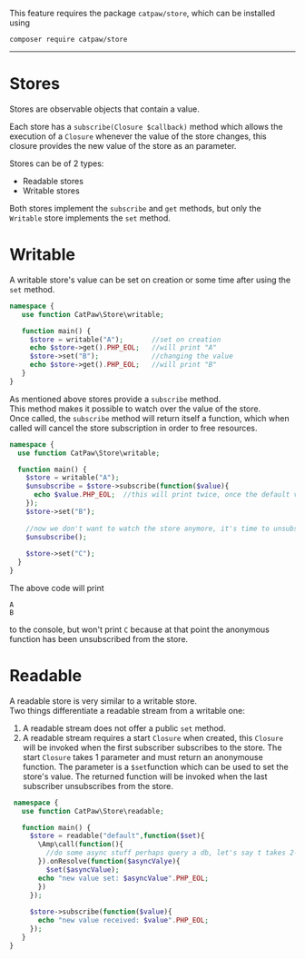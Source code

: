 This feature requires the package `catpaw/store`, which can be installed using<br/>
```
composer require catpaw/store
```
<hr/>

# Stores

Stores are observable objects that contain a value.

Each store has a `subscribe(Closure $callback)` method which allows the execution of a `Closure` whenever the value of the store changes, this closure provides the new value of the store as an parameter.

Stores can be of 2 types:

- Readable stores
- Writable stores


Both stores implement the `subscribe` and `get` methods, but only the `Writable` store implements the `set` method.

# Writable

A writable store's value can be set on creation or some time after using the `set` method.

 ```php
 namespace {
	use function CatPaw\Store\writable;

    function main() {
      $store = writable("A");       //set on creation
      echo $store->get().PHP_EOL;   //will print "A"
      $store->set("B");             //changing the value
      echo $store->get().PHP_EOL;   //will print "B"
    }
}
 ```
 
 As mentioned above stores provide a `subscribe` method.<br/>
 This method makes it possible to watch over the value of the store.<br/>
 Once called, the `subscribe` method will return itself a function, which when called will cancel the store subscription in order to free resources.
 
  ```php
 namespace {
	use function CatPaw\Store\writable;

    function main() {
      $store = writable("A");
      $unsubscribe = $store->subscribe(function($value){
        echo $value.PHP_EOL;  //this will print twice, once the default value "A", then "B" when it changes.
      });
      $store->set("B");
      
      //now we don't want to watch the store anymore, it's time to unsubscribe from it.
      $unsubscribe();
      
      $store->set("C");
    }
}
 ```
 The above code will print 
 ```
 A
 B
 ```
 to the console, but won't print `C` because at that point the anonymous function has been unsubscribed from the store.
 
# Readable

A readable store is very similar to a writable store.<br/>
Two things differentiate a readable stream from a writable one:

1. A readable stream does not offer a public `set` method.
2. A readable stream requires a start `Closure` when created, this `Closure` will be invoked when the first subscriber subscribes to the store.
   The start `Closure` takes 1 parameter and must return an anonymouse function.
   The parameter is a `$set`function which can be used to set the store's value.
   The returned function will be invoked when the last subscriber unsubscribes from the store.

 ```php
  namespace {
	use function CatPaw\Store\readable;

    function main() {
      $store = readable("default",function($set){
        \Amp\call(function(){
          //do some async stuff perhaps query a db, let's say t takes 2-3 seconds
        }).onResolve(function($asyncValye){
          $set($asyncValue);
        echo "new value set: $asyncValue".PHP_EOL;
        })
      });
      
      $store->subscribe(function($value){
        echo "new value received: $value".PHP_EOL;
      });
    }
}
 ```
